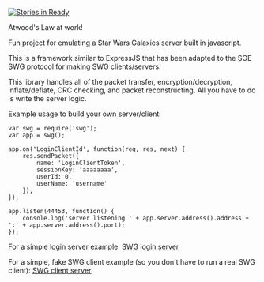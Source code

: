 [![Stories in Ready](https://badge.waffle.io/thoop/swg.png)](http://waffle.io/thoop/swg)  

Atwood's Law at work!

Fun project for emulating a Star Wars Galaxies server built in javascript.

This is a framework similar to ExpressJS that has been adapted to the SOE SWG protocol for making SWG clients/servers.

This library handles all of the packet transfer, encryption/decryption, inflate/deflate, CRC checking, and packet reconstructing. All you have to do is write the server logic.

Example usage to build your own server/client:

```
var swg = require('swg');
var app = swg();

app.on('LoginClientId', function(req, res, next) {
	res.sendPacket({
		name: 'LoginClientToken',
		sessionKey: 'aaaaaaaa',
		userId: 0,
		userName: 'username'
	});
});

app.listen(44453, function() {
	console.log('server listening ' + app.server.address().address + ':' + app.server.address().port);
});
```

For a simple login server example: [SWG login server](https://github.com/thoop/swg-login-server-node)

For a simple, fake SWG client example (so you don't have to run a real SWG client): [SWG client server](https://github.com/thoop/swg-client-node)